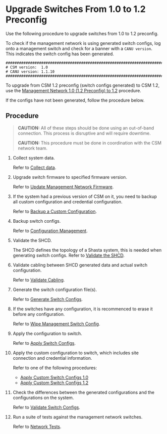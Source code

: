 # Upgrade Switches From 1.0 to 1.2 Preconfig

Use the following procedure to upgrade switches from 1.0 to 1.2 preconfig.

To check if the management network is using generated switch configs, log onto a management switch and check for a banner with a `CANU version`. This indicates the switch config has been generated.

```
###############################################################################
# CSM version:  1.0
# CANU version: 1.1.10
###############################################################################
```

To upgrade from CSM 1.2 preconfig (switch configs generated) to CSM 1.2, use the [Management Network 1.0 (1.2 Preconfig) to 1.2](1.0_to_1.2_upgrade.md) procedure.

If the configs have not been generated, follow the procedure below.

## Procedure

> **CAUTION:** All of these steps should be done using an out-of-band connection. This process is disruptive and will require downtime.
> 
> **CAUTION:** This procedure must be done in coordination with the CSM network team.

1. Collect system data.

   Refer to [Collect data](collect_data.md).

1. Upgrade switch firmware to specified firmware version.

   Refer to [Update Management Network Firmware](firmware/update_management_network_firmware.md).

1. If the system had a previous version of CSM on it, you need to backup all custom configuration and credential configuration.

   Refer to [Backup a Custom Configuration](backup_custom_config.md).

1. Backup switch configs.

   Refer to [Configuration Management](config_management.md).

1. Validate the SHCD.

   The SHCD defines the topology of a Shasta system, this is needed when generating switch configs.
   Refer to [Validate the SHCD](validate_shcd.md).

1. Validate cabling between SHCD generated data and actual switch configuration.

   Refer to [Validate Cabling](validate_cabling.md).

1. Generate the switch configuration file(s).

   Refer to [Generate Switch Configs](generate_switch_configs.md).

1. If the switches have any configuration, it is recommenced to erase it before any configuration.

   Refer to [Wipe Management Switch Config](wipe_mgmt_switches.md).

1. Apply the configuration to switch.

    Refer to [Apply Switch Configs](apply_switch_configs.md).

1. Apply the custom configuration to switch, which includes site connection and credential information.

    Refer to one of the following procedures:

    - [Apply Custom Switch Configs 1.0](apply_custom_config_1.0.md)
    - [Apply Custom Switch Configs 1.2](apply_custom_config_1.2.md)

1. Check the differences between the generated configurations and the configurations on the system.

    Refer to [Validate Switch Configs](validate_switch_configs.md).

1. Run a suite of tests against the management network switches.

    Refer to [Network Tests](network_tests.md).

